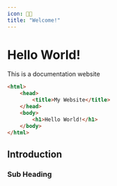 ```yaml
---
icon: 👋🏻
title: "Welcome!"
---
```

# Hello World!

This is a documentation website

```html
<html>
    <head>
        <title>My Website</title>
    </head>
    <body>
        <h1>Hello World!</h1>
    </body>
</html>
```

## Introduction

### Sub Heading